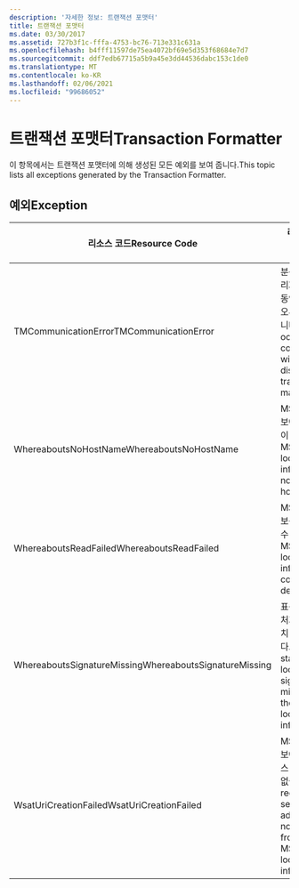 ```yaml
---
description: '자세한 정보: 트랜잭션 포맷터'
title: 트랜잭션 포맷터
ms.date: 03/30/2017
ms.assetid: 727b3f1c-fffa-4753-bc76-713e331c631a
ms.openlocfilehash: b4fff11597de75ea4072bf69e5d353f68684e7d7
ms.sourcegitcommit: ddf7edb67715a5b9a45e3dd44536dabc153c1de0
ms.translationtype: MT
ms.contentlocale: ko-KR
ms.lasthandoff: 02/06/2021
ms.locfileid: "99686052"
---
```

# <a name="transaction-formatter"></a><span data-ttu-id="57f8f-103">트랜잭션 포맷터</span><span class="sxs-lookup"><span data-stu-id="57f8f-103">Transaction Formatter</span></span>

<span data-ttu-id="57f8f-104">이 항목에서는 트랜잭션 포맷터에 의해 생성된 모든 예외를 보여 줍니다.</span><span class="sxs-lookup"><span data-stu-id="57f8f-104">This topic lists all exceptions generated by the Transaction Formatter.</span></span>  
  
## <a name="exception"></a><span data-ttu-id="57f8f-105">예외</span><span class="sxs-lookup"><span data-stu-id="57f8f-105">Exception</span></span>  
  
|<span data-ttu-id="57f8f-106">리소스 코드</span><span class="sxs-lookup"><span data-stu-id="57f8f-106">Resource Code</span></span>|<span data-ttu-id="57f8f-107">리소스 문자열</span><span class="sxs-lookup"><span data-stu-id="57f8f-107">Resource String</span></span>|  
|-------------------|---------------------|  
|<span data-ttu-id="57f8f-108">TMCommunicationError</span><span class="sxs-lookup"><span data-stu-id="57f8f-108">TMCommunicationError</span></span>|<span data-ttu-id="57f8f-109">분산 트랜잭션 관리자와 통신하는 동안 알 수 없는 오류가 발생했습니다.</span><span class="sxs-lookup"><span data-stu-id="57f8f-109">An error occurred while communicating with the distributed transaction manager.</span></span>|  
|<span data-ttu-id="57f8f-110">WhereaboutsNoHostName</span><span class="sxs-lookup"><span data-stu-id="57f8f-110">WhereaboutsNoHostName</span></span>|<span data-ttu-id="57f8f-111">MSDTC 위치 정보에 호스트 이름이 없습니다.</span><span class="sxs-lookup"><span data-stu-id="57f8f-111">The MSDTC location information did not contain a host name.</span></span>|  
|<span data-ttu-id="57f8f-112">WhereaboutsReadFailed</span><span class="sxs-lookup"><span data-stu-id="57f8f-112">WhereaboutsReadFailed</span></span>|<span data-ttu-id="57f8f-113">MSDTC 위치 정보를 역직렬화할 수 없습니다.</span><span class="sxs-lookup"><span data-stu-id="57f8f-113">The MSDTC location information could not be deserialized.</span></span>|  
|<span data-ttu-id="57f8f-114">WhereaboutsSignatureMissing</span><span class="sxs-lookup"><span data-stu-id="57f8f-114">WhereaboutsSignatureMissing</span></span>|<span data-ttu-id="57f8f-115">표준 위치 시그니처가 MSDTC 위치 정보에 없습니다.</span><span class="sxs-lookup"><span data-stu-id="57f8f-115">The standard location signature was missing from the MSDTC location information.</span></span>|  
|<span data-ttu-id="57f8f-116">WsatUriCreationFailed</span><span class="sxs-lookup"><span data-stu-id="57f8f-116">WsatUriCreationFailed</span></span>|<span data-ttu-id="57f8f-117">MSDTC 위치 정보에서 등록 서비스 주소를 만들 수 없습니다.</span><span class="sxs-lookup"><span data-stu-id="57f8f-117">A registration service address could not be created from the MSDTC location information.</span></span>|

